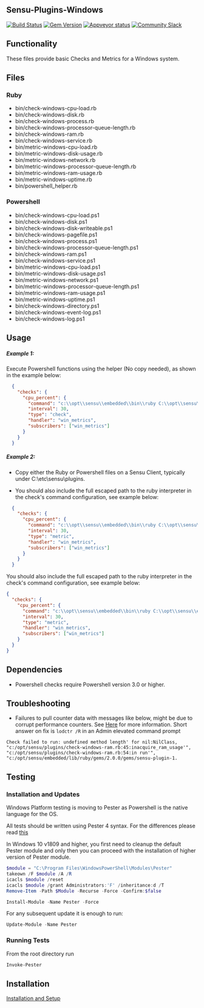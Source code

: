 ## Sensu-Plugins-Windows

[![Build Status](https://travis-ci.org/sensu-plugins/sensu-plugins-windows.svg?branch=master)](https://travis-ci.org/sensu-plugins/sensu-plugins-windows)
[![Gem Version](https://badge.fury.io/rb/sensu-plugins-windows.svg)](http://badge.fury.io/rb/sensu-plugins-windows)
[![Appveyor status](https://ci.appveyor.com/api/projects/status/j6cg9tmxs6ivscrd/branch/master?svg=true)](https://ci.appveyor.com/project/majormoses/sensu-plugins-windows/branch/master)
[![Community Slack](https://slack.sensu.io/badge.svg)](https://slack.sensu.io/badge)

## Functionality

These files provide basic Checks and Metrics for a Windows system.

## Files

### Ruby

 * bin/check-windows-cpu-load.rb
 * bin/check-windows-disk.rb
 * bin/check-windows-process.rb
 * bin/check-windows-processor-queue-length.rb
 * bin/check-windows-ram.rb
 * bin/check-windows-service.rb
 * bin/metric-windows-cpu-load.rb
 * bin/metric-windows-disk-usage.rb
 * bin/metric-windows-network.rb
 * bin/metric-windows-processor-queue-length.rb
 * bin/metric-windows-ram-usage.rb
 * bin/metric-windows-uptime.rb
 * bin/powershell_helper.rb

### Powershell

 * bin/check-windows-cpu-load.ps1
 * bin/check-windows-disk.ps1
 * bin/check-windows-disk-writeable.ps1
 * bin/check-windows-pagefile.ps1
 * bin/check-windows-process.ps1
 * bin/check-windows-processor-queue-length.ps1
 * bin/check-windows-ram.ps1
 * bin/check-windows-service.ps1
 * bin/metric-windows-cpu-load.ps1
 * bin/metric-windows-disk-usage.ps1
 * bin/metric-windows-network.ps1
 * bin/metric-windows-processor-queue-length.ps1
 * bin/metric-windows-ram-usage.ps1
 * bin/metric-windows-uptime.ps1
 * bin/check-windows-directory.ps1
 * bin/check-windows-event-log.ps1
 * bin/check-windows-log.ps1


## Usage

##### Example 1:

Execute Powershell functions using the helper (No copy needed), as shown in the example below:

```json
  {
    "checks": {
      "cpu_percent": {
        "command": "c:\\opt\\sensu\\embedded\\bin\\ruby C:\\opt\\sensu\\embedded\\bin\\powershell_helper.rb check-windows-ram.ps1 90 95",
        "interval": 30,
        "type": "check",
        "handler": "win_metrics",
        "subscribers": ["win_metrics"]
      }
    }
  }
```

##### Example 2:

- Copy either the Ruby or Powershell files on a Sensu Client, typically under C:\etc\sensu\plugins.

- You should also include the full escaped path to the ruby interpreter in the check's command configuration, see example below:

```json
  {
    "checks": {
      "cpu_percent": {
        "command": "c:\\opt\\sensu\\embedded\\bin\\ruby C:\\opt\\sensu\\etc\\plugins\\metric-windows-cpu-load.rb",
        "interval": 30,
        "type": "metric",
        "handler": "win_metrics",
        "subscribers": ["win_metrics"]
      }
    }
  }
```

You should also include the full escaped path to the ruby interpreter in the check's command configuration, see example below:

```json
{
  "checks": {
    "cpu_percent": {
      "command": "c:\\opt\\sensu\\embedded\\bin\\ruby C:\\opt\\sensu\\etc\\plugins\\metric-windows-cpu-load.rb",
      "interval": 30,
      "type": "metric",
      "handler": "win_metrics",
      "subscribers": ["win_metrics"]
    }
  }
}
```

## Dependencies
 * Powershell checks require Powershell version 3.0 or higher.

## Troubleshooting
* Failures to pull counter data with messages like below, might be due to corrupt performance counters. See [Here](https://support.microsoft.com/en-us/help/2554336/how-to-manually-rebuild-performance-counters-for-windows-server-2008-6) for more information.  Short answer on fix is `lodctr /R` in an Admin elevated command prompt

`Check failed to run: undefined method length' for nil:NilClass, "c:/opt/sensu/plugins/check-windows-ram.rb:45:inacquire_ram_usage'", "c:/opt/sensu/plugins/check-windows-ram.rb:54:in run'", "c:/opt/sensu/embedded/lib/ruby/gems/2.0.0/gems/sensu-plugin-1.`

## Testing

### Installation and Updates

Windows Platform testing is moving to Pester as Powershell is the native language for the OS.

All tests should be written using Pester 4 syntax. For the differences please read [this](https://github.com/pester/Pester/wiki/Migrating-from-Pester-3-to-Pester-4)

In Windows 10 v1809 and higher, you first need to cleanup the default Pester module and only then you can proceed with the installation of higher version of Pester module.

```powershell
$module = "C:\Program Files\WindowsPowerShell\Modules\Pester"
takeown /F $module /A /R
icacls $module /reset
icacls $module /grant Administrators:'F' /inheritance:d /T
Remove-Item -Path $Module -Recurse -Force -Confirm:$false

Install-Module -Name Pester -Force
```

For any subsequent update it is enough to run:

```powershell
Update-Module -Name Pester
```

### Running Tests

From the root directory run

```powershell
Invoke-Pester
```

## Installation

[Installation and Setup](http://sensu-plugins.io/docs/installation_instructions.html)
